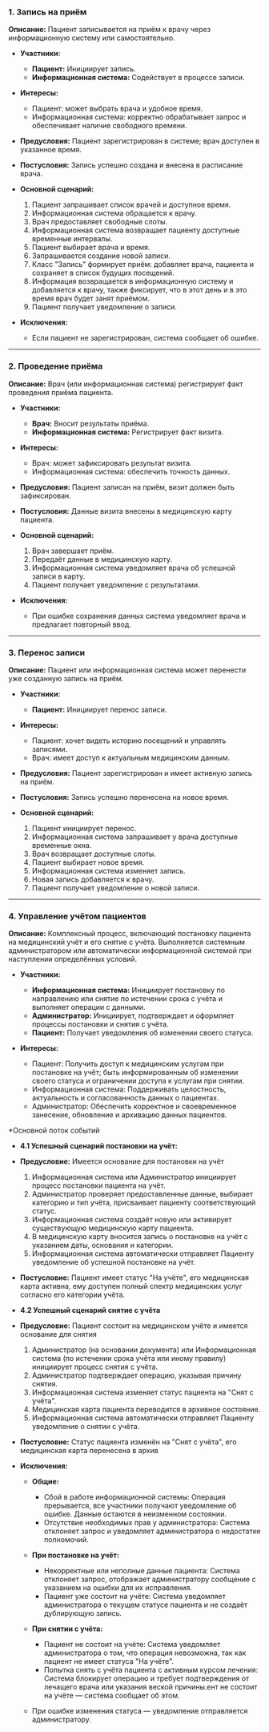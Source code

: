 ### **1. Запись на приём**

**Описание:** Пациент записывается на приём к врачу через информационную систему или самостоятельно.

* **Участники:**

  * **Пациент:** Инициирует запись.
  * **Информационная система:** Содействует в процессе записи.

* **Интересы:**

  * Пациент: может выбрать врача и удобное время.
  * Информационная система: корректно обрабатывает запрос и обеспечивает наличие свободного времени.

* **Предусловия:** Пациент зарегистрирован в системе; врач доступен в указанное время.

* **Постусловия:** Запись успешно создана и внесена в расписание врача.

* **Основной сценарий:**

  1) Пациент запрашивает список врачей и доступное время.
  2) Информационная система обращается к врачу.
  3) Врач предоставляет свободные слоты.
  4) Информационная система возвращает пациенту доступные временные интервалы.
  5) Пациент выбирает врача и время.
  6) Запрашивается создание новой записи.
  7) Класс "Запись" формирует приём: добавляет врача, пациента и сохраняет в список будущих посещений.
  8) Информация возвращается в информационную систему и добавляется к врачу, также фиксирует, что в этот день и в это время врач будет занят приёмом.
  9) Пациент получает уведомление о записи.

* **Исключения:**

  * Если пациент не зарегистрирован, система сообщает об ошибке.
---

### **2. Проведение приёма**

**Описание:** Врач (или информационная система) регистрирует факт проведения приёма пациента.

* **Участники:**

  * **Врач:** Вносит результаты приёма.
  * **Информационная система:** Регистрирует факт визита.

* **Интересы:**

  * Врач: может зафиксировать результат визита.
  * Информационная система: обеспечить точность данных.

* **Предусловия:** Пациент записан на приём, визит должен быть зафиксирован.

* **Постусловия:** Данные визита внесены в медицинскую карту пациента.

* **Основной сценарий:**

  1) Врач завершает приём.
  2) Передаёт данные в медицинскую карту.
  4) Информационная система уведомляет врача об успешной записи в карту.
  5) Пациент получает уведомление с результатами.

* **Исключения:**

  * При ошибке сохранения данных система уведомляет врача и предлагает повторный ввод.

---

### **3. Перенос записи**

**Описание:** Пациент или информационная система может перенести уже созданную запись на приём.

* **Участники:**

  * **Пациент:** Инициирует перенос записи.

* **Интересы:**

  * Пациент: хочет видеть историю посещений и управлять записями.
  * Врач: имеет доступ к актуальным медицинским данным.

* **Предусловия:** Пациент зарегистрирован и имеет активную запись на приём.

* **Постусловия:** Запись успешно перенесена на новое время.

* **Основной сценарий:**

  1) Пациент инициирует перенос.
  2) Информационная система запрашивает у врача доступные временные окна.
  3) Врач возвращает доступные слоты.
  4) Пациент выбирает новое время.
  5) Информационная система изменяет запись.
  6) Новая запись добавляется к врачу.
  7) Пациент получает уведомление о новой записи.

---

### **4. Управление учётом пациентов**

**Описание:** Комплексный процесс, включающий постановку пациента на медицинский учёт и его снятие с учёта. Выполняется системным администратором или автоматически информационной системой при наступлении определённых условий.

* **Участники:**

  * **Информационная система:** Инициирует постановку по направлению или снятие по истечении срока с учёта и выполняет операции с данными.
  * **Администратор:** Инициирует, подтверждает и оформляет процессы постановки и снятия с учёта.
  * **Пациент:** Получает уведомления об изменении своего статуса.

* **Интересы:**

  * Пациент: Получить доступ к медицинским услугам при постановке на учёт; быть информированным об изменении своего статуса и ограничении доступа к услугам при снятии.
  * Информационная система: Поддерживать целостность, актуальность и согласованность данных о пациентах.
  * Администратор: Обеспечить корректное и своевременное занесение, обновление и архивацию данных пациентов.

*Основной поток событий

* **4.1 Успешный сценарий постановки на учёт:**

* **Предусловие:** Имеется основание для постановки на учёт
  1) Информационная система или Администратор инициирует процесс постановки пациента на учёт.
  2) Администратор проверяет предоставленные данные, выбирает категорию и тип учёта, присваивает пациенту соответствующий статус.
  3) Информационная система создаёт новую или активирует существующую медицинскую карту пациента.	
  4) В медицинскую карту вносится запись о постановке на учёт с указанием даты, основания и категории.
  5) Информационная система автоматически отправляет Пациенту уведомление об успешной постановке на учёт.

* **Постусловие:** Пациент имеет статус "На учёте", его медицинская карта активна, ему доступен полный спектр медицинских услуг согласно его категории учёта.

* **4.2 Успешный сценарий снятие с учёта**

* **Предусловие:** Пациент состоит на медицинском учёте и имеется основание для снятия

  1) Администратор (на основании документа) или Информационная система (по истечении срока учёта или иному правилу) инициирует процесс снятия с учёта.
  2) Администратор подтверждает операцию, указывая причину снятия.
  3) Информационная система изменяет статус пациента на "Снят с учёта".
  4) Медицинская карта пациента переводится в архивное состояние.
  5) Информационная система автоматически отправляет Пациенту уведомление о снятии с учёта.

* **Постусловие:** Статус пациента изменён на "Снят с учёта", его медицинская карта перенесена в архив

* **Исключения:**

  * **Общие:**

      * Сбой в работе информационной системы: Операция прерывается, все участники получают уведомление об ошибке. Данные остаются в неизменном состоянии.
      * Отсутствие необходимых прав у администратора: Система отклоняет запрос и уведомляет администратора о недостатке полномочий.

  * **При постановке на учёт:**

      * Некорректные или неполные данные пациента: Система отклоняет запрос, отображает администратору сообщение с указанием на ошибки для их исправления.
      * Пациент уже состоит на учёте: Система уведомляет администратора о текущем статусе пациента и не создаёт дублирующую запись.

  * **При снятии с учёта:**

      * Пациент не состоит на учёте: Система уведомляет администратора о том, что операция невозможна, так как пациент не имеет статуса "На учёте".
      * Попытка снять с учёта пациента с активным курсом лечения: Система блокирует операцию и требует подтверждения от лечащего врача или указания веской причины.ент не состоит на учёте — система сообщает об этом.
  * При ошибке изменения статуса — уведомление отправляется администратору.

